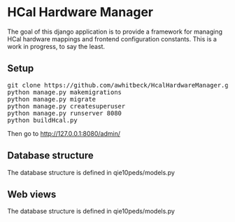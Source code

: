 # HCal Hardware Manager

The goal of this django application is to provide a framework for managing HCal 
hardware mappings and frontend configuration constants.  This is a work in progress, 
to say the least.

## Setup 

<pre>
git clone https://github.com/awhitbeck/HcalHardwareManager.git
python manage.py makemigrations
python manage.py migrate
python manage.py createsuperuser
python manage.py runserver 8080
python buildHcal.py
</pre>

Then go to http://127.0.0.1:8080/admin/

## Database structure

The database structure is defined in qie10peds/models.py 

## Web views

The database structure is defined in qie10peds/models.py 

